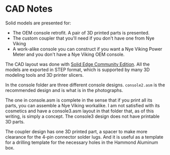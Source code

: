# CAD Notes
Solid models are presented for:
<ul>
<li>The OEM console retrofit. A pair of 3D printed parts is presented. 
<li>The custom coupler that you'll need if you don't have one from Nye Viking
<li>A work-alike console you can construct if you want a Nye Viking Power Meter and you
don't have a Nye Viking OEM console.
</ul>
<p>The CAD layout was done with <a href='https://resources.sw.siemens.com/en-US/download-solid-edge-community-edition'>Solid Edge Community Edition</a>.
All the models are exported in STEP format, which is supported by many 3D modeling tools and
3D printer slicers.</p>
<p>In the console folder are three different console designs. <code>console2.asm</code> is
the recommended design and is what is in the photographs.</p>
<p>The one in console.asm is complete
in the sense that if you print all its parts, you can assemble a Nye Viking workalike. I am
not satisfied with its cosmetics and have a console3.asm layout in that folder that, as of this
writing, is simply a concept. The console3 design does not have printable 3D parts.
<p>The coupler design has one 3D printed part, a spacer to 
make more clearance for the 4-pin connector solder lugs. And it is useful as a template for
a drilling template for the necessary holes in the Hammond Aluminum box.</p>


